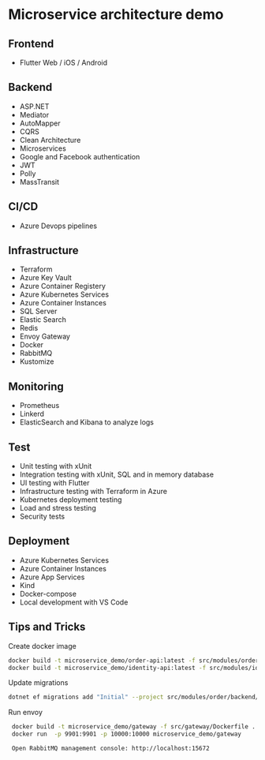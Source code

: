 # Microservice architecture demo

## Frontend
* Flutter Web / iOS / Android

## Backend
* ASP.NET
* Mediator
* AutoMapper
* CQRS
* Clean Architecture
* Microservices
* Google and Facebook authentication
* JWT
* Polly
* MassTransit

## CI/CD
* Azure Devops pipelines

## Infrastructure
* Terraform
* Azure Key Vault
* Azure Container Registery
* Azure Kubernetes Services
* Azure Container Instances
* SQL Server
* Elastic Search
* Redis
* Envoy Gateway
* Docker
* RabbitMQ
* Kustomize

## Monitoring
* Prometheus
* Linkerd
* ElasticSearch and Kibana to analyze logs

## Test

* Unit testing with xUnit
* Integration testing with xUnit, SQL and in memory database 
* UI testing with Flutter
* Infrastructure testing with Terraform in Azure
* Kubernetes deployment testing
* Load and stress testing
* Security tests

## Deployment
* Azure Kubernetes Services
* Azure Container Instances
* Azure App Services
* Kind
* Docker-compose
* Local development with VS Code

## Tips and Tricks

Create docker image
```bash
docker build -t microservice_demo/order-api:latest -f src/modules/order/backend/Dockerfile .
docker build -t microservice_demo/identity-api:latest -f src/modules/identity/backend/Dockerfile .
```
Update migrations
```bash
dotnet ef migrations add "Initial" --project src/modules/order/backend/Order.Infrastructure --startup-project src/modules/order/backend/Order.Api
```

Run envoy
```bash
 docker build -t microservice_demo/gateway -f src/gateway/Dockerfile .
 docker run  -p 9901:9901 -p 10000:10000 microservice_demo/gateway

 Open RabbitMQ management console: http://localhost:15672
